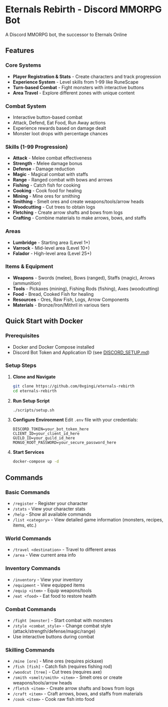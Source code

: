 # Eternals Rebirth - Discord MMORPG Bot

A Discord MMORPG bot, the successor to Eternals Online

## Features

### Core Systems
- **Player Registration & Stats** - Create characters and track progression
- **Experience System** - Level skills from 1-99 like RuneScape
- **Turn-based Combat** - Fight monsters with interactive buttons
- **Area Travel** - Explore different zones with unique content

### Combat System
- Interactive button-based combat
- Attack, Defend, Eat Food, Run Away actions
- Experience rewards based on damage dealt
- Monster loot drops with percentage chances

### Skills (1-99 Progression)
- **Attack** - Melee combat effectiveness
- **Strength** - Melee damage bonus
- **Defense** - Damage reduction
- **Magic** - Magical combat with staffs
- **Range** - Ranged combat with bows and arrows
- **Fishing** - Catch fish for cooking
- **Cooking** - Cook food for healing
- **Mining** - Mine ores for smithing
- **Smithing** - Smelt ores and create weapons/tools/arrow heads
- **Woodcutting** - Cut trees to obtain logs
- **Fletching** - Create arrow shafts and bows from logs
- **Crafting** - Combine materials to make arrows, bows, and staffs

### Areas
- **Lumbridge** - Starting area (Level 1+)
- **Varrock** - Mid-level area (Level 10+)
- **Falador** - High-level area (Level 25+)

### Items & Equipment
- **Weapons** - Swords (melee), Bows (ranged), Staffs (magic), Arrows (ammunition)
- **Tools** - Pickaxes (mining), Fishing Rods (fishing), Axes (woodcutting)
- **Food** - Bread, Cooked Fish for healing
- **Resources** - Ores, Raw Fish, Logs, Arrow Components
- **Materials** - Bronze/Iron/Mithril in various tiers

## Quick Start with Docker

### Prerequisites
- Docker and Docker Compose installed
- Discord Bot Token and Application ID (see [DISCORD_SETUP.md](DISCORD_SETUP.md))

### Setup Steps

1. **Clone and Navigate**
   ```bash
   git clone https://github.com/0xgingi/eternals-rebirth
   cd eternals-rebirth
   ```

2. **Run Setup Script**
   ```bash
   ./scripts/setup.sh
   ```

3. **Configure Environment**
   Edit `.env` file with your credentials:
   ```env
   DISCORD_TOKEN=your_bot_token_here
   CLIENT_ID=your_client_id_here
   GUILD_ID=your_guild_id_here
   MONGO_ROOT_PASSWORD=your_secure_password_here
   ```

4. **Start Services**
   ```bash
   docker-compose up -d
   ```

## Commands

### Basic Commands
- `/register` - Register your character
- `/stats` - View your character stats
- `/help` - Show all available commands
- `/list <category>` - View detailed game information (monsters, recipes, items, etc.)

### World Commands
- `/travel <destination>` - Travel to different areas
- `/area` - View current area info

### Inventory Commands
- `/inventory` - View your inventory
- `/equipment` - View equipped items
- `/equip <item>` - Equip weapons/tools
- `/eat <food>` - Eat food to restore health

### Combat Commands
- `/fight [monster]` - Start combat with monsters
- `/style <combat_style>` - Change combat style (attack/strength/defense/magic/range)
- Use interactive buttons during combat

### Skilling Commands
- `/mine [ore]` - Mine ores (requires pickaxe)
- `/fish [fish]` - Catch fish (requires fishing rod)
- `/woodcut [tree]` - Cut trees (requires axe)
- `/smith <smelt/smith> <item>` - Smelt ores or create weapons/tools/arrow heads
- `/fletch <item>` - Create arrow shafts and bows from logs
- `/craft <item>` - Craft arrows, bows, and staffs from materials
- `/cook <item>` - Cook raw fish into food